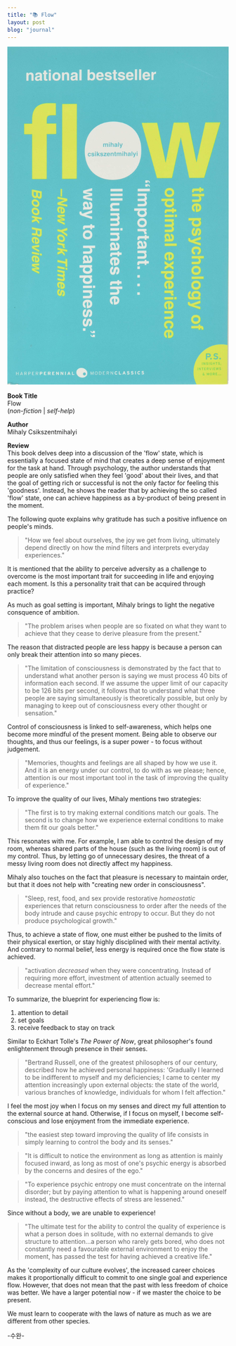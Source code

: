 ```yaml
---
title: "📚 Flow"
layout: post
blog: "journal"
---
```


![flow](/assets/flow.jpeg)

**Book Title**   
Flow      
(_non-fiction_ | _self-help_)

**Author**   
Mihaly Csikszentmihalyi

**Review**   
This book delves deep into a discussion of the 'flow' state, which is essentially a focused state of mind that creates a deep sense of enjoyment for the task at hand. Through psychology, the author understands that people are only satisfied when they feel 'good' about their lives, and that the goal of getting rich or successful is not the only factor for feeling this 'goodness'. Instead, he shows the reader that by achieving the so called 'flow' state, one can achieve happiness as a by-product of being present in the moment. 

The following quote explains why gratitude has such a positive influence on people's minds.

> "How we feel about ourselves, the joy we get from living, ultimately depend directly on how the mind filters and interprets everyday experiences."

It is mentioned that the ability to perceive adversity as a challenge to overcome is the most important trait for succeeding in life and enjoying each moment. Is this a personality trait that can be acquired through practice?

As much as goal setting is important, Mihaly brings to light the negative consquence of ambition.

> "The problem arises when people are so fixated on what they want to achieve that they cease to derive pleasure from the present."

The reason that distracted people are less happy is because a person can only break their attention into so many pieces. 

> "The limitation of consciousness is demonstrated by the fact that to understand what another person is saying we must process 40 bits of information each second. If we assume the upper limit of our capacity to be 126 bits per second, it follows that to understand what three people are saying simultaneously is theoretically possible, but only by managing to keep out of consciousness every other thought or sensation."

Control of consciousness is linked to self-awareness, which helps one become more mindful of the present moment. Being able to observe our thoughts, and thus our feelings, is a super power - to focus without judgement. 

> "Memories, thoughts and feelings are all shaped by how we use it. And it is an energy under our control, to do with as we please; hence, attention is our most important tool in the task of improving the quality of experience."

To improve the quality of our lives, Mihaly mentions two strategies:

> "The first is to try making external conditions match our goals. The second is to change how we experience external conditions to make them fit our goals better."

This resonates with me. For example, I am able to control the design of my room, whereas shared parts of the house (such as the living room) is out of my control. Thus, by letting go of unnecessary desires, the threat of a messy living room does not directly affect my happiness. 

Mihaly also touches on the fact that pleasure is necessary to maintain order, but that it does not help with "creating new order in consciousness".

> "Sleep, rest, food, and sex provide restorative _homeostatic_ experiences that return consciousness to order after the needs of the body intrude and cause psychic entropy to occur. But they do not produce psychological growth."        

Thus, to achieve a state of flow, one must either be pushed to the limits of their physical exertion, or stay highly disciplined with their mental activity. And contrary to normal belief, less energy is required once the flow state is achieved.

> "activation _decreased_ when they were concentrating. Instead of requiring more effort, investment of attention actually seemed to decrease mental effort."

To summarize, the blueprint for experiencing flow is:
1) attention to detail
2) set goals
3) receive feedback to stay on track

Similar to Eckhart Tolle's _The Power of Now_, great philosopher's found enlightenment through presence in their senses. 

> "Bertrand Russell, one of the greatest philosophers of our century, described how he achieved personal happiness: 'Gradually I learned to be indifferent to myself and my deficiencies; I came to center my attention increasingly upon external objects: the state of the world, various branches of knowledge, individuals for whom I felt affection."

I feel the most joy when I focus on my senses and direct my full attention to the external source at hand. Otherwise, if I focus on myself, I become self-conscious and lose enjoyment from the immediate experience. 

> "the easiest step toward improving the quality of life consists in simply learning to control the body and its senses."

> "It is difficult to notice the environment as long as attention is mainly focused inward, as long as most of one's psychic energy is absorbed by the concerns and desires of the ego."

> "To experience psychic entropy one must concentrate on the internal disorder; but by paying attention to what is happening around oneself instead, the destructive effects of stress are lessened."

Since without a body, we are unable to experience!

> "The ultimate test for the ability to control the quality of experience is what a person does in solitude, with no external demands to give structure to attention...a person who rarely gets bored, who does not constantly need a favourable external environment to enjoy the moment, has passed the test for having achieved a creative life."

As the 'complexity of our culture evolves', the increased career choices makes it proportionally difficult to commit to one single goal and experience flow. However, that does not mean that the past with less freedom of choice was better. We have a larger potential now - if we master the choice to be present.

We must learn to cooperate with the laws of nature as much as we are different from other species.



-수완-





